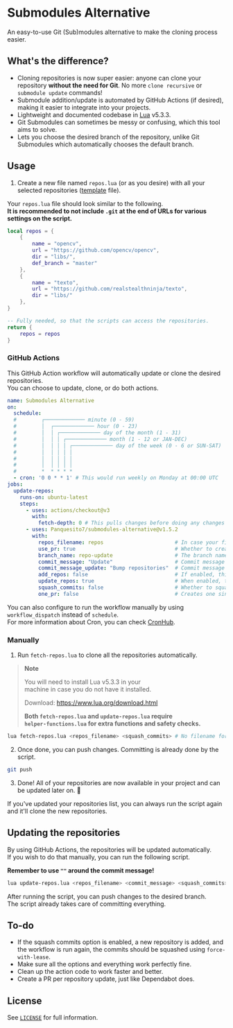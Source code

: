# Submodules Alternative

An easy-to-use Git (Sub)modules alternative to make the cloning process easier.

## What's the difference?

- Cloning repositories is now super easier: anyone can clone your repository **without the need for Git**. No more `clone recursive` or `submodule update` commands!
- Submodule addition/update is automated by GitHub Actions (if desired), making it easier to integrate into your projects.
- Lightweight and documented codebase in [Lua](https://www.lua.org/) v5.3.3.
- Git Submodules can sometimes be messy or confusing, which this tool aims to solve.
- Lets you choose the desired branch of the repository, unlike Git Submodules which automatically chooses the default branch.
<!-- - Easily specify which files are ignored at the moment of updating the repositories. This is very useful if you want to modify a repository/submodule. -->

## Usage

1. Create a new file named `repos.lua` (or as you desire) with all your selected repositories ([template](https://github.com/Panquesito7/submodules-alternative/blob/main/repos-template.lua) file).

Your `repos.lua` file should look similar to the following.\
**It is recommended to not include `.git` at the end of URLs for various settings on the script.**

```lua
local repos = {
    {
        name = "opencv",
        url = "https://github.com/opencv/opencv",
        dir = "libs/",
        def_branch = "master"
    },
    {
        name = "texto",
        url = "https://github.com/realstealthninja/texto",
        dir = "libs/"
    },
}

-- Fully needed, so that the scripts can access the repositories.
return {
    repos = repos
}
```

### GitHub Actions

This GitHub Action workflow will automatically update or clone the desired repositories.\
You can choose to update, clone, or do both actions.

```yml
name: Submodules Alternative
on:
  schedule:
  #        ┌───────────── minute (0 - 59)
  #        │  ┌───────────── hour (0 - 23)
  #        │  │ ┌───────────── day of the month (1 - 31)
  #        │  │ │ ┌───────────── month (1 - 12 or JAN-DEC)
  #        │  │ │ │ ┌───────────── day of the week (0 - 6 or SUN-SAT)
  #        │  │ │ │ │
  #        │  │ │ │ │
  #        │  │ │ │ │
  #        *  * * * *
  - cron: '0 0 * * 1' # This would run weekly on Monday at 00:00 UTC
jobs:
  update-repos:
    runs-on: ubuntu-latest
    steps:
      - uses: actions/checkout@v3
        with:
          fetch-depth: 0 # This pulls changes before doing any changes
      - uses: Panquesito7/submodules-alternative@v1.5.2
        with:
          repos_filename: repos                       # In case your file is named `repos.lua`, you can leave it as `repos`.
          use_pr: true                                # Whether to create a pull request when updating/adding the repositories.
          branch_name: repo-update                    # The branch name to use (only if `use_pr` is enabled).
          commit_message: "Update"                    # Commit message used when adding new repositories.
          commit_message_update: "Bump repositories"  # Commit message used when updating all the repositories.
          add_repos: false                            # If enabled, this will clone all the repositories listed in your repos file.
          update_repos: true                          # When enabled, this will attempt to update all the repositories.
          squash_commits: false                       # Whether to squash all commits or not on every repository update/addition.
          one_pr: false                               # Creates one single PR for everything if enabled. Works only for `update_repos` if disabled.
```

You can also configure to run the workflow manually by using `workflow_dispatch` instead of `schedule`.\
For more information about Cron, you can check [CronHub](https://crontab.cronhub.io/).

### Manually

1. Run `fetch-repos.lua` to clone all the repositories automatically.

> **Note**
>
> You will need to install Lua v5.3.3 in your\
> machine in case you do not have it installed.
>
> Download: <https://www.lua.org/download.html>
>
> **Both `fetch-repos.lua` and `update-repos.lua` require\
> `helper-functions.lua` for extra functions and safety checks.**

```bash
lua fetch-repos.lua <repos_filename> <squash_commits> # No filename format required!
```

2. Once done, you can push changes. Committing is already done by the script.

```bash
git push
```

3. Done! All of your repositories are now available in your project and can be updated later on. 🎉

If you've updated your repositories list, you can always run the script again and it'll clone the new repositories.

## Updating the repositories

By using GitHub Actions, the repositories will be updated automatically.\
If you wish to do that manually, you can run the following script.

**Remember to use `""` around the commit message!**

```bash
lua update-repos.lua <repos_filename> <commit_message> <squash_commits> # No filename format required!
```

After running the script, you can push changes to the desired branch.\
The script already takes care of committing everything.

## To-do

- If the squash commits option is enabled, a new repository is added, and the workflow is run again, the commits should be squashed using `force-with-lease`.
- Make sure all the options and everything work perfectly fine.
- Clean up the action code to work faster and better.
- Create a PR per repository update, just like Dependabot does.

## License

See [`LICENSE`](LICENSE) for full information.

